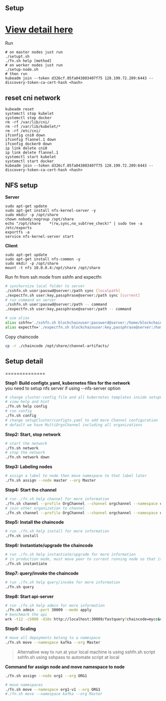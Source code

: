 ## Setup

# [View detail here](#setup-detail)

Run

```
# on master nodes just run
./setupt.sh
./fn.sh help [method]
# on worker nodes just run
./setup-node.sh
# then run
kubeadm join --token d326cf.05fa043803407f75 128.199.72.209:6443 --discovery-token-ca-cert-hash <hash>
```

## reset cni network

```
kubeadm reset
systemctl stop kubelet
systemctl stop docker
rm -rf /var/lib/cni/
rm -rf /var/lib/kubelet/*
rm -rf /etc/cni/
ifconfig cni0 down
ifconfig flannel.1 down
ifconfig docker0 down
ip link delete cni0
ip link delete flannel.1
systemctl start kubelet
systemctl start docker
kubeadm join --token d326cf.05fa043803407f75 128.199.72.209:6443 --discovery-token-ca-cert-hash <hash>
```

## NFS setup

**Server**

```
sudo apt-get update
sudo apt-get install nfs-kernel-server -y
sudo mkdir -p /opt/share
chown nobody:nogroup /opt/share
echo "/opt/share    *(rw,sync,no_subtree_check)" | sudo tee -a /etc/exports
exportfs -a
service nfs-kernel-server start
```

**Client**

```
sudo apt-get update
sudo apt-get install nfs-common -y
sudo mkdir -p /opt/share
mount -t nfs 10.0.0.4:/opt/share /opt/share
```

Run fn from ssh mode from sshfn and expectfn

```sh
# synchornize local folder to server
./sshfn.sh user:passwd@server:/path sync [localpath]
./expectfn.sh user:key,passphrase@server:/path sync [current]
# run command on server
./sshfn.sh user:passwd@server:/path -- command
./expectfn.sh user:key,passphrase@server:/path -- command

# use alias
alias sshfn='./sshfn.sh blockchainuser:password@server:/home/blockchainuser/hyperledger-k8s'
alias expectfn='./expectfn.sh blockchainuser:key,passphrase@server:/home/blockchainuser/hyperledger-k8s'
```

Copy chaincode

```sh
cp -r ./chaincode /opt/share/channel-artifacts/
```

## Setup detail

==============

**Step1: Build configtx.yaml, kubernetes files for the network**  
you need to setup nfs server if using --nfs-server option

```sh
# change cluster-config file and all kubernetes templates inside setupCluster/templates folder
# view help and hint
./fn.sh help config
# run config
./fn.sh config
# change setupCluster/configtx.yaml to add more Channel configuration
# default we have MultiOrgsChannel including all organizations
```

**Step2: Start, stop network**

```sh
# start the network
./fn.sh network
# stop the network
./fn.sh network down
```

**Step3: Labeling nodes**

```sh
# assign a label to node then move namespace to that label later
./fn.sh assign --node master --org Master
```

**Step4: Start the channel**

```sh
# run ./fn.sh help channel for more information
./fn.sh channel --profile OrgChannel --channel orgchannel --namespace org1-v1
# join other organization to channel
./fn.sh channel --profile OrgChannel --channel orgchannel --namespace org2-v1 --mode=join
```

**Step5: Install the chaincode**

```sh
# run ./fn.sh help install for more information
./fn.sh install
```

**Step6: Instantiate/upgrade the chaincode**

```sh
# run ./fn.sh help instantiate/upgrade for more information
# in production mode, must move peer to current running node so that it can find chaincode image, or save image to share folder
./fn.sh instantiate
```

**Step7: query/invoke the chaincode**

```sh
# run ./fn.sh help query/invoke for more information
./fn.sh query
```

**Step8: Start api-server**

```sh
# run ./fn.sh help admin for more information
./fn.sh admin --port 30009 --mode apply
# benchmark the api
wrk -t12 -c5000 -d10s http://localhost:30009/fastquery?chaincode=mycc&channel=mychannel&user=PeerAdmin&method=query&argument=a
```

**Step9: Scaling**

```sh
# move all depoyments belong to a namespace
./fn.sh move --namespace kafka --org Master
```

> Alternative way to run at your local machine is using sshfn.sh script
> sshfn.sh using sshpass to automate script at local

**Command for assign node and move namespace to node**

```sh
./fn.sh assign --node org1 --org ORG1

# move namespaces
./fn.sh move --namespace org1-v1 --org ORG1
#./fn.sh move --namespace kafka --org Master
```

